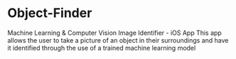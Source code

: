 # Object-Finder
Machine Learning &amp; Computer Vision Image Identifier - iOS App
This app allows the user to take a picture of an object in their surroundings and have it identified through the use of a trained machine learning model


